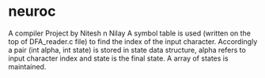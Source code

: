 # neuroc
A compiler Project by Nitesh n Nilay
A symbol table is used (written on the top of DFA_reader.c file) to find the index of the input character. Accordingly a pair (int alpha, int state) is stored in state data structure, alpha refers to input character index and state is the final state.
A array of states is maintained.
